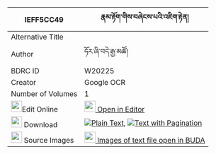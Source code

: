 |IEFF5CC49|རྣམ་རྟོག་གིས་བཞེངས་པའི་འཇིག་རྟེན། 
| --- | --- 
|Alternative Title |
|Author| ཧོར་ཞི་བདེ་རྒྱ་མཚོ།
|BDRC ID | W20225
|Creator | Google OCR
|Number of Volumes| 1
|<img width="25" src="https://img.icons8.com/color/25/000000/edit-property.png">Edit Online| [<img width="25" src="https://avatars.githubusercontent.com/u/45091458?s=200&v=4"> Open in Editor](http://editor.openpecha.org/IEFF5CC49)
|<img width="25" src="https://img.icons8.com/fluent/48/000000/download-2.png"/>  Download | [![](https://img.icons8.com/color/20/000000/txt.png)Plain Text](https://github.com/Openpecha/IEFF5CC49/releases/download/v1/namtok_gi_shyengpa_i_jikten_plain_IEFF5CC49.zip), [![](https://img.icons8.com/color/20/000000/txt.png)Text with Pagination](https://github.com/Openpecha/IEFF5CC49/releases/download/v1/namtok_gi_shyengpa_i_jikten_pages_IEFF5CC49.zip)
|<img width="25" src="https://img.icons8.com/plasticine/100/000000/pictures-folder.png"/>  Source Images | [<img width="25" src="https://library.bdrc.io/icons/BUDA-small.svg"> Images of text file open in BUDA](https://library.bdrc.io/show/bdr:W20225)